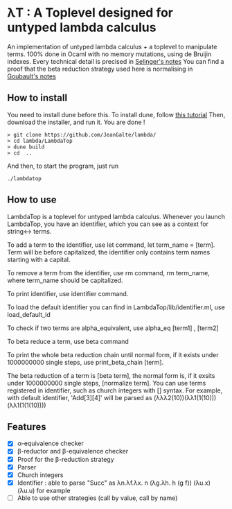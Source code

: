 # λT : A Toplevel designed for untyped lambda calculus

An implementation of untyped lambda calculus + a toplevel to manipulate terms.
100% done in Ocaml with no memory mutations, using de Bruijin indexes.
Every technical detail is precised in [Selinger's notes](https://ar5iv.labs.arxiv.org/html/0804.3434) 
You can find a proof that the beta reduction strategy used here is normalising in [Goubault's notes](http://www.lsv.fr/~goubault/Lambda/strategies_compressed.pdf)

## How to install 

You need to install dune before this. To install dune, follow [this tutorial](https://dune.readthedocs.io/en/stable/quick-start.html)
Then, download the installer, and run it. You are done !  
```
> git clone https://github.com/JeanGalte/lambda/
> cd lambda/LambdaTop
> dune build 
> cd  ..
```
And then, to start the program, just run 
```
./lambdatop
```

## How to use 

LambdaTop is a toplevel for untyped lambda calculus. Whenever you launch LambdaTop, you have an identifier, which you can see as a context for string<-> terms.  

To add a term to the identifier, use let command, let term_name = [term]. Term will be before capitalized, the identifier only contains term names starting with a capital.   

To remove a term from the identifier, use rm command, rm term_name, where term_name should be capitalized.  

To print identifier, use identifier command.  

To load the default identifier you can find in LambdaTop/lib/identifier.ml, use load_default_id  

To check if two terms are alpha_equivalent, use alpha_eq [term1] , [term2]  

To beta reduce a term, use beta command  

To print the whole beta reduction chain until normal form, if it exists under 1000000000 single steps, use print_beta_chain [term].

The beta reduction of a term is [beta term], the normal form is, if it exsits under 1000000000 single steps, [normalize term]. You can use terms registered in identifier, such as church integers with [] syntax. For example, with default identifier, 'Add[3][4]' will be parsed as (λλλ2(10))(λλ1(1(10)))(λλ1(1(1(10))))

## Features 

- [x] α-equivalence checker
- [x] β-reductor and β-equivalence checker
- [x] Proof for the β-reduction strategy 
- [x] Parser
- [x] Church integers 
- [x] Identifier : able to parse "Succ" as λn.λf.λx. n (λg.λh. h (g f)) (λu.x) (λu.u) for example
- [ ] Able to use other strategies (call by value, call by name)
